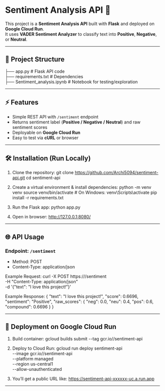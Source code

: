 # Sentiment Analysis API 🚀

This project is a **Sentiment Analysis API** built with **Flask** and deployed on **Google Cloud Run**.  
It uses **VADER Sentiment Analyzer** to classify text into **Positive**, **Negative**, or **Neutral**.

---

## 📂 Project Structure
├── app.py                     # Flask API code  
├── requirements.txt           # Dependencies  
├── Sentiment_analysis.ipynb   # Notebook for testing/exploration  

---

## ⚡ Features
- Simple REST API with `/sentiment` endpoint  
- Returns sentiment label (**Positive / Negative / Neutral**) and raw sentiment scores  
- Deployable on **Google Cloud Run**  
- Easy to test via **cURL** or browser  

---

## 🛠️ Installation (Run Locally)

1. Clone the repository:
   git clone https://github.com/Archi5094/sentiment-api.git
   cd sentiment-api

2. Create a virtual environment & install dependencies:
   python -m venv venv
   source venv/bin/activate   # On Windows: venv\Scripts\activate
   pip install -r requirements.txt

3. Run the Flask app:
   python app.py

4. Open in browser:
   http://127.0.0.1:8080/

---

## 🌐 API Usage

### Endpoint: `/sentiment`
- Method: POST  
- Content-Type: application/json  

Example Request:
curl -X POST https://<your-cloud-run-url>/sentiment \
  -H "Content-Type: application/json" \
  -d '{"text": "I love this project!"}'

Example Response:
{
  "text": "I love this project!",
  "score": 0.6696,
  "sentiment": "Positive",
  "raw_scores": {
    "neg": 0.0,
    "neu": 0.4,
    "pos": 0.6,
    "compound": 0.6696
  }
}

---

## 🚀 Deployment on Google Cloud Run

1. Build container:
   gcloud builds submit --tag gcr.io/<PROJECT-ID>/sentiment-api

2. Deploy to Cloud Run:
   gcloud run deploy sentiment-api \
     --image gcr.io/<PROJECT-ID>/sentiment-api \
     --platform managed \
     --region us-central1 \
     --allow-unauthenticated

3. You’ll get a public URL like:
   https://sentiment-api-xxxxxx-uc.a.run.app

---
